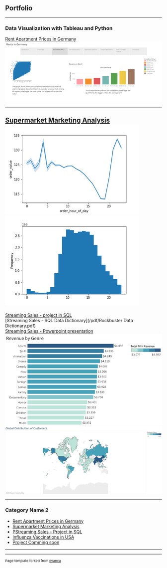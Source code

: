 ## Portfolio

---

### Data Visualization with Tableau and Python 

[Rent Apartment Prices in Germany](/sample_page)
<img src="images/Rents in Germany (1).png?raw=true"/>

---
[Supermarket Marketing Analysis](/pdf/sample_presentation.pdf)
<br>
<img src="images/ex4_10_line_order_value_day.png?raw=true"/>
<img src="images/histogram_hour_4_9.png?raw=true"/>
---
[Streaming Sales - project in SQL](https://github.com/Keglev/SQL_Rockbuster_Project/)
<br>
[Streaming Sales - SQL Data Dictionary](/pdf/Rockbuster Data Dictionary.pdf)
<br>
[Streaming Sales - Powerpoint presentation](/pdf/Rockbuster-Stealth-Data-Analysis.pdf)
<br>
<img src="images/Revenue by Genre.png?raw=true"/>
<br>
<img src="images/Global Distribution of Customers.png?raw=true"/>

---

### Category Name 2

- [Rent Apartment Prices in Germany](http://example.com/)
- [Supermarket Marketing Analysis](http://example.com/)
- [PStreaming Sales - Project in SQL](http://example.com/)
- [Influenza Vaccinations in USA](http://example.com/)
- [Project Comming soon](http://example.com/)

---




---
<p style="font-size:11px">Page template forked from <a href="https://github.com/evanca/quick-portfolio">evanca</a></p>
<!-- Remove above link if you don't want to attibute -->
